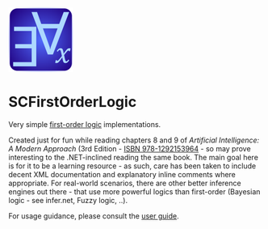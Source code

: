 ﻿![SCFirstOrderLogic Icon](src/SCFirstOrderLogic.png)

# SCFirstOrderLogic

Very simple [first-order logic](https://en.wikipedia.org/wiki/First-order_logic) implementations.

Created just for fun while reading chapters 8 and 9 of _Artificial Intelligence: A Modern Approach_ (3rd Edition - [ISBN 978-1292153964](https://www.google.com/search?q=isbn+978-1292153964) - so may prove interesting to the .NET-inclined reading the same book.
The main goal here is for it to be a learning resource - as such, care has been taken to include decent XML documentation and explanatory inline comments where appropriate.
For real-world scenarios, there are other better inference engines out there - that use more powerful logics than first-order (Bayesian logic - see infer.net, Fuzzy logic, ..).

For usage guidance, please consult the [user guide](./docs/user-guide).
